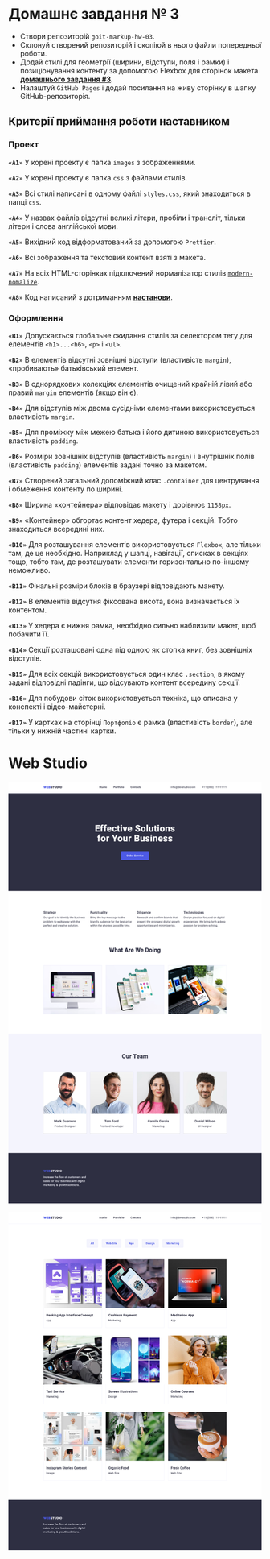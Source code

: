 # Домашнє завдання № 3

- Створи репозиторій `goit-markup-hw-03`.
- Склонуй створений репозиторій і скопіюй в нього файли попередньої роботи.
- Додай стилі для геометрії (ширини, відступи, поля і рамки) і позиціонування
  контенту за допомогою Flexbox для сторінок макета
  [**домашнього завдання #3**](<https://www.figma.com/file/oTYBECAN79dXy19hzWObO4/Web-Studio-(Version-2.1)?node-id=1%3A94>).
- Налаштуй `GitHub Pages` і додай посилання на живу сторінку в шапку
  GitHub-репозиторія.

## Критерії приймання роботи наставником

### Проект

**`«A1»`** У корені проекту є папка `images` з зображеннями.

**`«A2»`** У корені проекту є папка `css` з файлами стилів.

**`«A3»`** Всі стилі написані в одному файлі `styles.css`, який знаходиться в
папці `css`.

**`«A4»`** У назвах файлів відсутні великі літери, пробіли і трансліт, тільки
літери і слова англійської мови.

**`«A5»`** Вихідний код відформатований за допомогою `Prettier`.

**`«A6»`** Всі зображення та текстовий контент взяті з макета.

**`«A7»`** На всіх HTML-сторінках підключений нормалізатор стилів
[`modern-nomalize`](https://github.com/sindresorhus/modern-normalize).

**`«A8»`** Код написаний з дотриманням [**настанови**](https://codeguide.co/).

### Оформлення

**`«B1»`** Допускається глобальне скидання стилів за селектором тегу для
елементів `<h1>...<h6>`, `<p>` і `<ul>`.

**`«B2»`** В елементів відсутні зовнішні відступи (властивість `margin`),
«пробивають» батьківський елемент.

**`«B3»`** В однорядкових колекціях елементів очищений крайній лівий або правий
`margin` елементів (якщо він є).

**`«B4»`** Для відступів між двома сусідніми елементами використовується
властивість `margin`.

**`«B5»`** Для проміжку між межею батька і його дитиною використовується
властивість `padding`.

**`«B6»`** Розміри зовнішніх відступів (властивість `margin`) і внутрішніх полів
(властивість `padding`) елементів задані точно за макетом.

**`«B7»`** Створений загальний допоміжний клас `.container` для центрування і
обмеження контенту по ширині.

**`«B8»`** Ширина «контейнера» відповідає макету і дорівнює `1158px`.

**`«B9»`** «Контейнер» обгортає контент хедера, футера і секцій. Тобто
знаходиться всередині них.

**`«B10»`** Для розташування елементів використовується `Flexbox`, але тільки
там, де це необхідно. Наприклад у шапці, навігації, списках в секціях тощо,
тобто там, де розташувати елементи горизонтально по-іншому неможливо.

**`«B11»`** Фінальні розміри блоків в браузері відповідають макету.

**`«B12»`** В елементів відсутня фіксована висота, вона визначається їх
контентом.

**`«B13»`** У хедера є нижня рамка, необхідно сильно наблизити макет, щоб
побачити її.

**`«B14»`** Секції розташовані одна під одною як стопка книг, без зовнішніх
відступів.

**`«B15»`** Для всіх секцій використовується один клас `.section`, в якому
задані відповідні падінги, що відсувають контент всередину секції.

**`«B16»`** Для побудови сіток використовується техніка, що описана у конспекті
і відео-майстерні.

**`«B17»`** У картках на сторінці `Портфоліо` є рамка (властивість `border`),
але тільки у нижній частині картки.

# Web Studio

![Web Page](./images/screencapture1.png)

![Web Page](./images/screencapture2.png)
